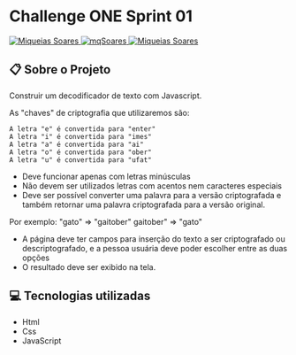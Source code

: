 # Challenge ONE Sprint 01

<a href="https://www.linkedin.com/in/mq-soares/">
  <img alt="Miqueias Soares" src="https://img.shields.io/badge/-Miqueias Soares-747d8c?style=flat-square&logo=Linkedin&logoColor=black" />
</a>
<a href="https://twitter.com/mqsoares">
  <img alt="mqSoares" src="https://img.shields.io/badge/-mqsoares-747d8c?style=flat-square&logo=Twitter&logoColor=black" />
</a>
<a href="mailto:mqseraos@gmail.com">
  <img alt="Miqueias Soares" src="https://img.shields.io/badge/-mqseraos@gmail.com-747d8c?style=flat-square&logo=Gmail&logoColor=black" />
</a>
<br>

## :clipboard: Sobre o Projeto

<p>Construir um decodificador de texto com Javascript. </p>
As "chaves" de criptografia que utilizaremos são:

```
A letra "e" é convertida para "enter"
A letra "i" é convertida para "imes"
A letra "a" é convertida para "ai"
A letra "o" é convertida para "ober"
A letra "u" é convertida para "ufat"
```

- Deve funcionar apenas com letras minúsculas
- Não devem ser utilizados letras com acentos nem caracteres especiais
- Deve ser possível converter uma palavra para a versão criptografada e também retornar uma palavra criptografada para a versão original.

Por exemplo:
"gato" => "gaitober"
gaitober" => "gato"

- A página deve ter campos para inserção do texto a ser criptografado ou descriptografado, e a pessoa usuária deve poder escolher entre as duas opções
- O resultado deve ser exibido na tela.

## :computer: Tecnologias utilizadas

- Html
- Css 
- JavaScript

